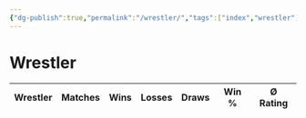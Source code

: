 ```yaml
---
{"dg-publish":true,"permalink":"/wrestler/","tags":["index","wrestler"],"noteIcon":""}
---
```



# Wrestler

| Wrestler | Matches | Wins | Losses | Draws | Win % | Ø Rating |
|----------|---------|------|--------|-------|--------|-----------|